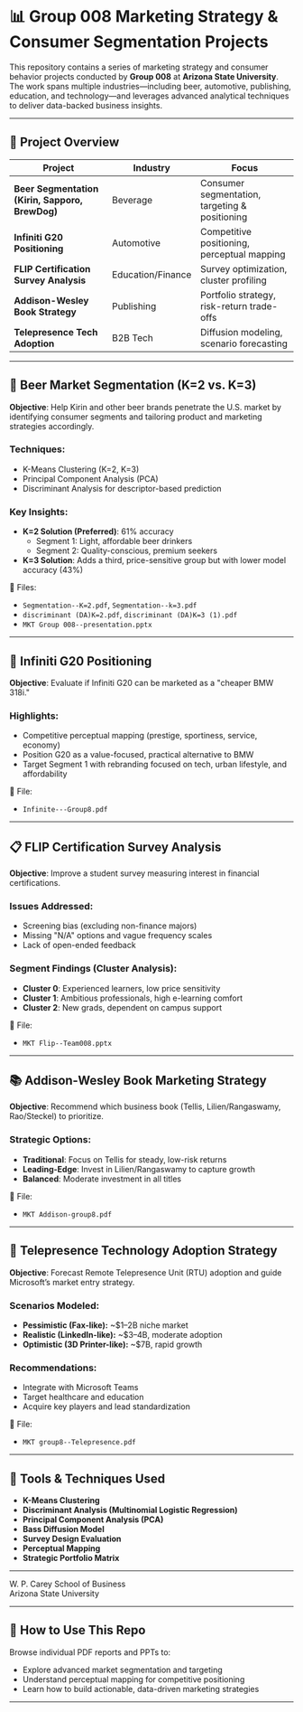 # 📊 Group 008 Marketing Strategy & Consumer Segmentation Projects

This repository contains a series of marketing strategy and consumer behavior projects conducted by **Group 008** at **Arizona State University**. The work spans multiple industries—including beer, automotive, publishing, education, and technology—and leverages advanced analytical techniques to deliver data-backed business insights.

---

## 📁 Project Overview

| Project | Industry | Focus |
|--------|----------|-------|
| **Beer Segmentation (Kirin, Sapporo, BrewDog)** | Beverage | Consumer segmentation, targeting & positioning |
| **Infiniti G20 Positioning** | Automotive | Competitive positioning, perceptual mapping |
| **FLIP Certification Survey Analysis** | Education/Finance | Survey optimization, cluster profiling |
| **Addison-Wesley Book Strategy** | Publishing | Portfolio strategy, risk-return trade-offs |
| **Telepresence Tech Adoption** | B2B Tech | Diffusion modeling, scenario forecasting |

---

## 🍺 Beer Market Segmentation (K=2 vs. K=3)

**Objective**: Help Kirin and other beer brands penetrate the U.S. market by identifying consumer segments and tailoring product and marketing strategies accordingly.

### Techniques:
- K-Means Clustering (K=2, K=3)
- Principal Component Analysis (PCA)
- Discriminant Analysis for descriptor-based prediction

### Key Insights:
- **K=2 Solution (Preferred)**: 61% accuracy
  - Segment 1: Light, affordable beer drinkers
  - Segment 2: Quality-conscious, premium seekers
- **K=3 Solution**: Adds a third, price-sensitive group but with lower model accuracy (43%)

📁 Files:
- `Segmentation--K=2.pdf`, `Segmentation--k=3.pdf`
- `discriminant (DA)K=2.pdf`, `discriminant (DA)K=3 (1).pdf`
- `MKT Group 008--presentation.pptx`

---

## 🚗 Infiniti G20 Positioning

**Objective**: Evaluate if Infiniti G20 can be marketed as a "cheaper BMW 318i."

### Highlights:
- Competitive perceptual mapping (prestige, sportiness, service, economy)
- Position G20 as a value-focused, practical alternative to BMW
- Target Segment 1 with rebranding focused on tech, urban lifestyle, and affordability

📁 File:
- `Infinite---Group8.pdf`

---

## 📋 FLIP Certification Survey Analysis

**Objective**: Improve a student survey measuring interest in financial certifications.

### Issues Addressed:
- Screening bias (excluding non-finance majors)
- Missing "N/A" options and vague frequency scales
- Lack of open-ended feedback

### Segment Findings (Cluster Analysis):
- **Cluster 0**: Experienced learners, low price sensitivity
- **Cluster 1**: Ambitious professionals, high e-learning comfort
- **Cluster 2**: New grads, dependent on campus support

📁 File:
- `MKT Flip--Team008.pptx`

---

## 📚 Addison-Wesley Book Marketing Strategy

**Objective**: Recommend which business book (Tellis, Lilien/Rangaswamy, Rao/Steckel) to prioritize.

### Strategic Options:
- **Traditional**: Focus on Tellis for steady, low-risk returns
- **Leading-Edge**: Invest in Lilien/Rangaswamy to capture growth
- **Balanced**: Moderate investment in all titles

📁 File:
- `MKT Addison-group8.pdf`

---

## 🤖 Telepresence Technology Adoption Strategy

**Objective**: Forecast Remote Telepresence Unit (RTU) adoption and guide Microsoft’s market entry strategy.

### Scenarios Modeled:
- **Pessimistic (Fax-like):** ~$1–2B niche market
- **Realistic (LinkedIn-like):** ~$3–4B, moderate adoption
- **Optimistic (3D Printer-like):** ~$7B, rapid growth

### Recommendations:
- Integrate with Microsoft Teams
- Target healthcare and education
- Acquire key players and lead standardization

📁 File:
- `MKT group8--Telepresence.pdf`

---

## 🧰 Tools & Techniques Used

- **K-Means Clustering**
- **Discriminant Analysis (Multinomial Logistic Regression)**
- **Principal Component Analysis (PCA)**
- **Bass Diffusion Model**
- **Survey Design Evaluation**
- **Perceptual Mapping**
- **Strategic Portfolio Matrix**

---
 
W. P. Carey School of Business  
Arizona State University  

---

## 📌 How to Use This Repo

Browse individual PDF reports and PPTs to:
- Explore advanced market segmentation and targeting
- Understand perceptual mapping for competitive positioning
- Learn how to build actionable, data-driven marketing strategies

---
